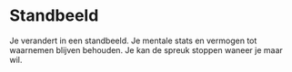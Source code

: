 # Standbeeld

Je verandert in een standbeeld.
Je mentale stats en vermogen tot waarnemen blijven behouden.
Je kan de spreuk stoppen waneer je maar wil.
